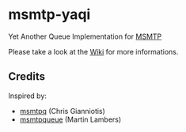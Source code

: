 # msmtp-yaqi
Yet Another Queue Implementation for [MSMTP](https://marlam.de/msmtp/)

Please take a look at the [Wiki](https://github.com/froonix/msmtp-yaqi/wiki) for more informations.

## Credits
Inspired by:
* [msmtpq](https://github.com/marlam/msmtp-mirror/tree/master/scripts/msmtpq) (Chris Gianniotis)
* [msmtpqueue](https://github.com/marlam/msmtp-mirror/tree/master/scripts/msmtpqueue) (Martin Lambers)
